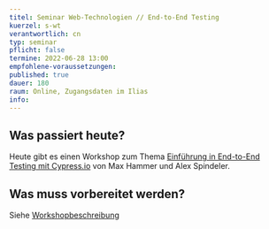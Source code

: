 ```yaml
---
titel: Seminar Web-Technologien // End-to-End Testing
kuerzel: s-wt
verantwortlich: cn
typ: seminar
pflicht: false
termine: 2022-06-28 13:00
empfohlene-voraussetzungen: 
published: true
dauer: 180
raum: Online, Zugangsdaten im Ilias
info: 
---
```


## Was passiert heute?
Heute gibt es einen Workshop zum Thema [Einführung in End-to-End Testing mit Cypress.io](https://th-koeln.github.io/mi-master-wtw/workshops/2022/E2E-Testing-Cypress/index/) von Max Hammer und Alex Spindeler.

## Was muss vorbereitet werden?
Siehe [Workshopbeschreibung](https://th-koeln.github.io/mi-master-wtwmi-master-wtw/workshops/2022/E2E-Testing-Cypress/index/)
